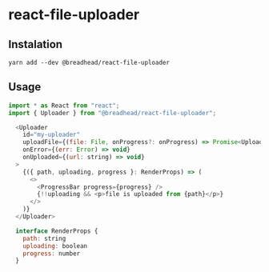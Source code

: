 # react-file-uploader

## Instalation

`yarn add --dev @breadhead/react-file-uploader`

## Usage

```js
import * as React from "react";
import { Uploader } from "@breadhead/react-file-uploader";

  <Uploader
    id="my-uploader"
    uploadFile={(file: File, onProgress?: onProgress) => Promise<UploadedFile>}
    onError={(err: Error) => void}
    onUploaded={(url: string) => void}
  >
    {({ path, uploading, progress }: RenderProps) => (
      <>
        <ProgressBar progress={progress} />
        {!!uploading && <p>file is uploaded from {path}</p>}
      </>
    )}
  </Uploader>

  interface RenderProps {
    path: string
    uploading: boolean
    progress: number
  }

```
